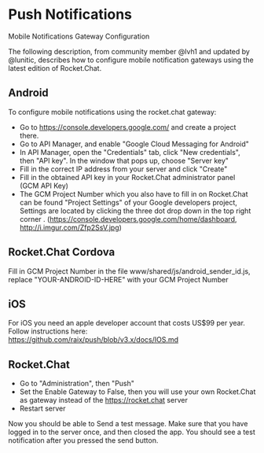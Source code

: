 # Push Notifications

Mobile Notifications Gateway Configuration

The following description, from community member @lvh1 and updated by @lunitic, describes how to configure mobile notification gateways using the latest edition of Rocket.Chat.

## Android

To configure mobile notifications using the rocket.chat gateway:

- Go to <https://console.developers.google.com/> and create a project there.
- Go to API Manager, and enable "Google Cloud Messaging for Android"
- In API Manager, open the "Credentials" tab, click "New credentials", then "API key". In the window that pops up, choose "Server key"
- Fill in the correct IP address from your server and click "Create"
- Fill in the obtained API key in your Rocket.Chat administrator panel (GCM API Key)
- The GCM Project Number which you also have to fill in on Rocket.Chat can be found "Project Settings" of your Google developers project, Settings are located by clicking the three dot drop down in the top right corner . (<https://console.developers.google.com/home/dashboard>, <http://i.imgur.com/Zfp2SsV.jpg>)

## Rocket.Chat Cordova

Fill in GCM Project Number in the file www/shared/js/android_sender_id.js, replace "YOUR-ANDROID-ID-HERE" with your GCM Project Number

## iOS

For iOS you need an apple developer account that costs US$99 per year. Follow instructions here: <https://github.com/raix/push/blob/v3.x/docs/IOS.md>

## Rocket.Chat

- Go to "Administration", then "Push"
- Set the Enable Gateway to False, then you will use your own Rocket.Chat as gateway instead of the <https://rocket.chat> server
- Restart server

Now you should be able to Send a test message. Make sure that you have logged in to the server once, and then closed the app.
You should see a test notification after you pressed the send button.
